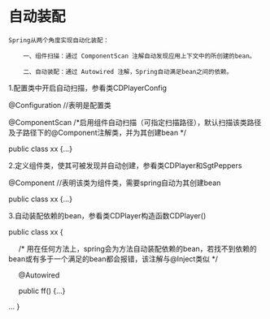 自动装配
==================
    Spring从两个角度实现自动化装配：
        
        一、组件扫描：通过 ComponentScan 注解自动发现应用上下文中的所创建的bean。
        
        二、自动装配：通过 Autowired 注解，Spring自动满足bean之间的依赖。
1.配置类中开启自动扫描，参看类CDPlayerConfig

@Configuration       //表明是配置类

@ComponentScan      /*启用组件自动扫描（可指定扫描路径），默认扫描该类路径及子路径下的@Component注解类，并为其创建bean */

public class xx {...}

2.定义组件类，使其可被发现并自动创建，参看类CDPlayer和SgtPeppers

@Component        //表明该类为组件类，需要spring自动为其创建bean

public class xx {...}

3.自动装配依赖的bean，参看类CDPlayer构造函数CDPlayer()

public class xx {
   
   &nbsp;&nbsp;&nbsp;&nbsp; /* 用在任何方法上，spring会为方法自动装配依赖的bean，若找不到依赖的bean或有多于一个满足的bean都会报错，该注解与@Inject类似 */
   
   &nbsp;&nbsp;&nbsp;&nbsp;  @Autowired  
   
   &nbsp;&nbsp;&nbsp;&nbsp;   public ff() {...}
 
... }
